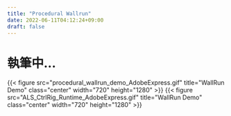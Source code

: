 ```yaml
---
title: "Procedural Wallrun"
date: 2022-06-11T04:12:24+09:00
draft: false
---
```


# 執筆中...

{{< figure src="procedural_wallrun_demo_AdobeExpress.gif" title="WallRun Demo" class="center" width="720" height="1280" >}}
{{< figure src="ALS_CtrlRig_Runtime_AdobeExpress.gif" title="WallRun Demo" class="center" width="720" height="1280" >}}
